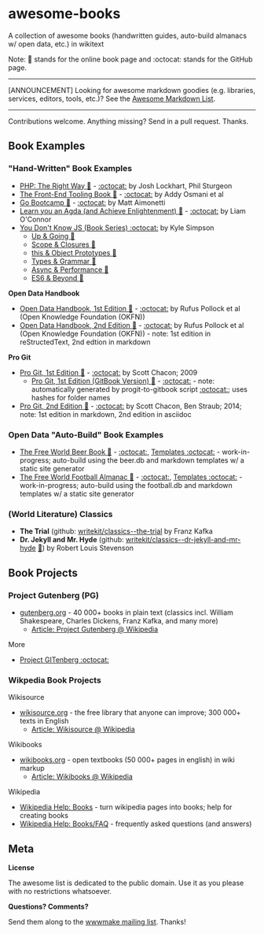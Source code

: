 # awesome-books

A collection of awesome books (handwritten guides, auto-build almanacs w/ open data, etc.) in wikitext

Note: :book: stands for the online book page and :octocat: stands for the GitHub page.

---

[ANNOUNCEMENT] Looking for awesome markdown goodies (e.g. libraries, services, editors, tools, etc.)? See the [Awesome Markdown List](https://github.com/writekit/awesome-markdown). 

---

Contributions welcome. Anything missing? Send in a pull request. Thanks.

## Book Examples

### "Hand-Written" Book Examples

- [PHP: The Right Way :book:](http://www.phptherightway.com) - [:octocat:](https://github.com/codeguy/php-the-right-way) by Josh Lockhart, Phil Sturgeon
- [The Front-End Tooling Book :book:](http://tooling.github.io/book-of-modern-frontend-tooling) - [:octocat:](https://github.com/tooling/book-of-modern-frontend-tooling) by Addy Osmani et al
- [Go Bootcamp :book:](http://www.golangbootcamp.com/book) - [:octocat:](https://github.com/GoBootcamp/book) by Matt Aimonetti
- [Learn you an Agda (and Achieve Enlightenment) :book:](http://learnyouanagda.liamoc.net) - [:octocat:](https://github.com/liamoc/learn-you-an-agda) by Liam O'Connor
- [You Don't Know JS (Book Series) :octocat:](https://github.com/getify/You-Dont-Know-JS) by Kyle Simpson
    - [Up & Going :book:](https://github.com/getify/You-Dont-Know-JS/blob/master/up%20&%20going/README.md)
    - [Scope & Closures :book:](https://github.com/getify/You-Dont-Know-JS/blob/master/scope%20&%20closures/README.md)
    - [this & Object Prototypes :book:](https://github.com/getify/You-Dont-Know-JS/blob/master/this%20&%20object%20prototypes/README.md)
    - [Types & Grammar :book:](https://github.com/getify/You-Dont-Know-JS/blob/master/types%20&%20grammar/README.md)
    - [Async & Performance :book:](https://github.com/getify/You-Dont-Know-JS/blob/master/async%20&%20performance/README.md)
    - [ES6 & Beyond :book:](https://github.com/getify/You-Dont-Know-JS/blob/master/es6%20&%20beyond/README.md)

**Open Data Handbook**

- [Open Data Handbook, 1st Edition :book:](http://opendatahandbook.org) - [:octocat:](https://github.com/okfn/opendatahandbook) by Rufus Pollock et al (Open Knowledge Foundation (OKFN))
- [Open Data Handbook, 2nd Edition :book:](http://new.opendatahandbook.org) - [:octocat:](https://github.com/okfn/opendatahandbook-v2) by Rufus Pollock et al (Open Knowledge Foundation (OKFN)) - note: 1st edition in reStructedText, 2nd edtion in markdown


**Pro Git**

- [Pro Git, 1st Edition :book:](http://git-scm.com/book/en/v1) - [:octocat:](https://github.com/progit/progit/tree/master/en) by Scott Chacon; 2009
    - [Pro Git, 1st Edition (GitBook Version) :book:](http://gitbookio.gitbooks.io/progit/content/en/) - [:octocat:](https://github.com/GitbookIO/git/tree/master/en) - note: automatically generated by progit-to-gitbook script [:octocat:](https://github.com/AaronO/progit-to-gitbook); uses hashes for folder names
- [Pro Git, 2nd Edition :book:](http://git-scm.com/book/en/v2) - [:octocat:](https://github.com/progit/progit2) by Scott Chacon, Ben Straub; 2014;  note: 1st edition in markdown, 2nd edition in asciidoc



### Open Data "Auto-Build" Book Examples

- [The Free World Beer Book :book:](http://openbeer.github.io/book) - [:octocat:](https://github.com/openbeer/book), [Templates :octocat:](https://github.com/book-templates/beer) - work-in-progress; auto-build using the beer.db and markdown templates w/ a static site generator
- [The Free World Football Almanac :book:](http://openfootball.github.io/book) - [:octocat:](https://github.com/openfootball/book), [Templates :octocat:](https://github.com/book-templates/football)  - work-in-progress; auto-build using the football.db and markdown templates w/ a static site generator
     
### (World Literature) Classics 

- **The Trial** (github: [writekit/classics--the-trial](https://github.com/writekit/classics--the-trial) by Franz Kafka
- **Dr. Jekyll and Mr. Hyde** (github: [writekit/classics--dr-jekyll-and-mr-hyde](https://github.com/writekit/classics--dr-jekyll-and-mr-hyde) [:book:](http://drjekyllthemes.github.io/jekyll-book-theme/)) by Robert Louis Stevenson


## Book Projects

### Project Gutenberg (PG)

- [gutenberg.org](http://www.gutenberg.org) - 40 000+ books in plain text (classics incl. William Shakespeare, Charles Dickens, Franz Kafka, and many more)
   - [Article: Project Gutenberg @ Wikipedia](http://en.wikipedia.org/wiki/Project_Gutenberg)

More

- [Project GITenberg :octocat:](https://github.com/GITenberg)


### Wikpedia Book Projects

Wikisource

- [wikisource.org](http://www.wikisource.org) - the free library that anyone can improve; 300 000+ texts in English
   - [Article: Wikisource @ Wikipedia](http://en.wikipedia.org/wiki/Wikisource)

Wikibooks

- [wikibooks.org](http://www.wikibooks.org) - open textbooks (50 000+ pages in english) in wiki markup 
    - [Article: Wikibooks @ Wikipedia](http://en.wikipedia.org/wiki/Wikibooks)

Wikipedia

- [Wikipedia Help: Books](http://en.wikipedia.org/wiki/Help:Books) - turn wikipedia pages into books; help for creating books 
- [Wikipedia Help: Books/FAQ](http://en.wikipedia.org/wiki/Help:Books/FAQ) - frequently asked questions (and answers)


## Meta

**License**

The awesome list is dedicated to the public domain. Use it as you please with no restrictions whatsoever.

**Questions? Comments?**

Send them along to the [wwwmake mailing list](http://groups.google.com/group/wwwmake). Thanks!

